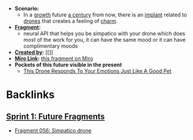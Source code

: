 - **Scenario:**
    - In a [growth](<growth.md>) future [a century](<a century.md>) from now, there is an [implant](<implant.md>) related to [drones](<drones.md>) that creates a feeling of [charm](<charm.md>).
- **[Fragment](<Fragment.md>):** 
    - neural API that helps you be simpatico with your drone which does most of the work for you, it can have the same mood or it can have complimentary moods
- **[Created by](<Created by.md>):** [[]]
- **[Miro Link](<Miro Link.md>):** [this fragment on Miro](https://miro.com/app/board/o9J_kpEmVVk=/?moveToWidget=3074457348942644218&cot=11)
- **Pockets of this future visible in the present**
    - [This Drone Responds To Your Emotions Just Like A Good Pet](https://www.fastcompany.com/90131060/this-drone-responds-to-your-emotions-just-like-a-good-pet)

# Backlinks
## [Sprint 1: Future Fragments](<Sprint 1: Future Fragments.md>)
- [Fragment 056: Simpatico drone](<Fragment 056: Simpatico drone.md>)

